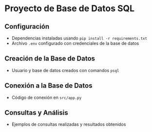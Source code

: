 # Proyecto de Base de Datos SQL

## Configuración
- Dependencias instaladas usando `pip install -r requirements.txt`
- Archivo `.env` configurado con credenciales de la base de datos

## Creación de la Base de Datos
- Usuario y base de datos creados con comandos `psql`

## Conexión a la Base de Datos
- Código de conexión en `src/app.py`

## Consultas y Análisis
- Ejemplos de consultas realizadas y resultados obtenidos
